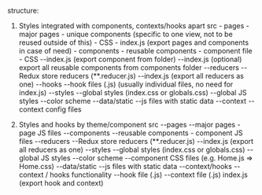 structure:

1. Styles integrated with components, contexts/hooks apart
    src
        - pages
            - major pages
        - unique components (specific to one view, not to be reused outside of this)
            - CSS
        - index.js (export pages and components in case of need)
        - components
            - reusable components
                - component file
                - CSS
      --index.js (export component from folder)
    --index.js (optional) export all reusable components from components folder
  --reducers
    --Redux store reducers (**.reducer.js)
    --index.js (export all reducers as one)
  --hooks
    --hook files (.js) (usually individual files, no need for index.js)
  --styles
    --global styles (index.css or globals.css)
    --global JS styles
    --color scheme
  --data/static
    --js files with static data
  --context
    --context config files

2. Styles and hooks by theme/component
src
  --pages
    --major pages - page JS files
  --components
    --reusable components - component JS files
  --reducers
    --Redux store reducers (**.reducer.js)
    --index.js (export all reducers as one)
  --styles
    --global styles (index.css or globals.css)
    --global JS styles
    --color scheme
    --component CSS files (e.g. Home.js => Home.css)
  --data/static
    --js files with static data
  --context/hooks
    --context / hooks
      functionality
        --hook file (.js)
        --context file (.js)
        index.js (export hook and context)